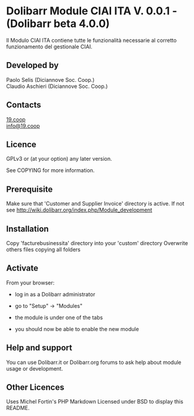 Dolibarr Module CIAI ITA V. 0.0.1 - (Dolibarr beta 4.0.0)
================================

Il Modulo CIAI ITA contiene tutte le funzionalità necessarie al corretto funzionamento del gestionale CIAI. 

Developed by
-------
Paolo Selis (Diciannove Soc. Coop.)
<br/>
Claudio Aschieri (Diciannove Soc. Coop.)



Contacts
-------
<a href="http://19.coop" target="_blank">19.coop</a><br/>
<a href="mailto:info@19.coop" target="_blank">info@19.coop</a>



Licence
-------
GPLv3 or (at your option) any later version.

See COPYING for more information.

Prerequisite
-------
Make sure that 'Customer and Supplier Invoice' directory is active. If not see http://wiki.dolibarr.org/index.php/Module_development

Installation
-------
Copy 'facturebusinessita' directory into your 'custom' directory
Overwrite others files copying all folders


Activate
------- 
From your browser:

- log in as a Dolibarr administrator

- go to "Setup" -> "Modules"

- the module is under one of the tabs

- you should now be able to enable the new module


Help and support
-------
You can use Dolibarr.it or Dolibarr.org forums to ask help about module usage or development.

Other Licences
--------------
Uses Michel Fortin's PHP Markdown Licensed under BSD to display this README.
